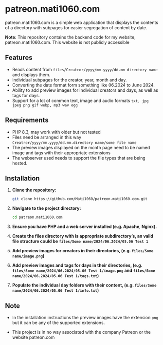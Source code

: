 # patreon.mati1060.com

patreon.mati1060.com is a simple web application that displays the contents of a directory with subpages for easier segregation of content by date.

**Note:** This repository contains the backend code for my website, patreon.mati1060.com. This website is not publicly accessible

## Features

- Reads content from `files/Creatror/yyyy/mm.yyyy/dd.mm directory name` and displays them.
- Individual subpages for the creator, year, month and day.
- Converting the date format form something like 06.2024 to June 2024.
- Ability to add preview images for individual creators and days, as well as tags for days.
- Support for a lot of common text, image and audio formats `txt, jpg jpeg png gif webp, mp3 wav ogg`

## Requirements

- PHP 8.3, may work with older but not tested
- Files need be arranged in this way `Creatror/yyyy/mm.yyyy/dd.mm.directory name/some file name`
- The preview images displayed on the month page need to be named image and tags with their appropriate extensions
- The webserver used needs to support the file types that are being hosted.

## Installation

1. **Clone the repository:**

   ```bash
   git clone https://github.com/Mati1060/patreon.mati1060.com.git
   ```

2. **Navigate to the project directory:**

   ```bash
   cd patreon.mati1060.com
   ```

3. **Ensure you have PHP and a web server installed (e.g. Apache, Nginx).**

4. **Create the files directory with is appropriate subdirectory’s, an valid file structure could be `files/Some name/2024/06.2024/05.06 Test 1`**

5. **Add preview images for creators in their directories, (e.g. `files/Some name/image.png`)**

6. **Add preview images and tags for days in their directories, (e.g. `files/Some name/2024/06.2024/05.06 Test 1/image.png` and `files/Some name/2024/06.2024/05.06 Test 1/tags.txt`)**

7. **Populate the individual day folders with their content, (e.g. `files/Some name/2024/06.2024/05.06 Test 1/info.txt`)**

## Note

- In the installation instructions the preview images have the extension `png` but it can be any of the supported extensions.

- This project is in no way associated with the company Patreon or the website patreon.com
